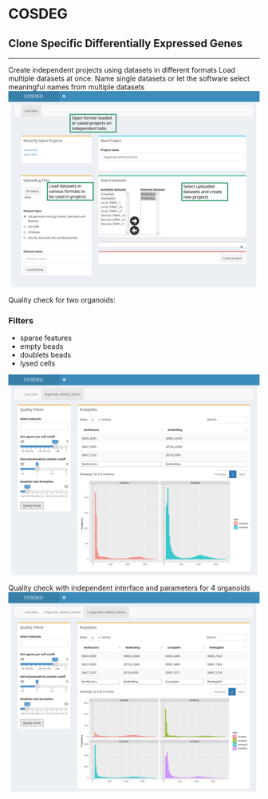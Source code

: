 # COSDEG

## Clone Specific Differentially Expressed Genes
------------------------------
Create independent projects using datasets in different formats
Load multiple datasets at once.
Name single datasets or let the software select meaningful names from multiple datasets
![Picture](https://github.com/BIMIB-DISCo/COSDEG/blob/main/extra/load_tab.svg?raw=true)

Quality check for two organoids:
### Filters
* sparse features
* empty beads
* doublets beads
* lysed cells

![Picture](https://github.com/BIMIB-DISCo/COSDEG/blob/main/extra/qc1.svg?raw=true)

Quality check with independent interface and parameters for 4 organoids
![Picture](https://github.com/BIMIB-DISCo/COSDEG/blob/main/extra/qc2.svg?raw=true)







      


      
    
    
